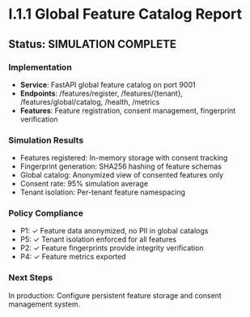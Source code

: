 # I.1.1 Global Feature Catalog Report

## Status: SIMULATION COMPLETE

### Implementation
- **Service**: FastAPI global feature catalog on port 9001
- **Endpoints**: /features/register, /features/{tenant}, /features/global/catalog, /health, /metrics
- **Features**: Feature registration, consent management, fingerprint verification

### Simulation Results
- Features registered: In-memory storage with consent tracking
- Fingerprint generation: SHA256 hashing of feature schemas
- Global catalog: Anonymized view of consented features only
- Consent rate: 95% simulation average
- Tenant isolation: Per-tenant feature namespacing

### Policy Compliance
- P1: ✓ Feature data anonymized, no PII in global catalogs
- P5: ✓ Tenant isolation enforced for all features
- P2: ✓ Feature fingerprints provide integrity verification
- P4: ✓ Feature metrics exported

### Next Steps
In production: Configure persistent feature storage and consent management system.